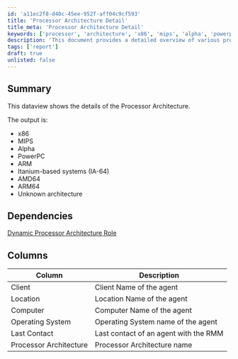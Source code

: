 ```yaml
---
id: 'a11ec2f8-d40c-45ee-952f-aff04c9cf593'
title: 'Processor Architecture Detail'
title_meta: 'Processor Architecture Detail'
keywords: ['processor', 'architecture', 'x86', 'mips', 'alpha', 'powerpc', 'arm', 'itanium', 'amd64', 'arm64']
description: 'This document provides a detailed overview of various processor architectures, including x86, MIPS, Alpha, PowerPC, ARM, Itanium, AMD64, and ARM64. It also includes information on dependencies and a structured dataview for better understanding.'
tags: ['report']
draft: true
unlisted: false
---
```


## Summary

This dataview shows the details of the Processor Architecture.

The output is:

- x86
- MIPS
- Alpha
- PowerPC
- ARM
- Itanium-based systems (IA-64)
- AMD64
- ARM64
- Unknown architecture

## Dependencies

[Dynamic Processor Architecture Role](<./Dynamic Processor Architecture Role.md>)

## Columns

| Column                | Description                                      |
|----------------------|--------------------------------------------------|
| Client               | Client Name of the agent                         |
| Location             | Location Name of the agent                       |
| Computer             | Computer Name of the agent                       |
| Operating System     | Operating System name of the agent               |
| Last Contact         | Last contact of an agent with the RMM           |
| Processor Architecture | Processor Architecture name                    |
